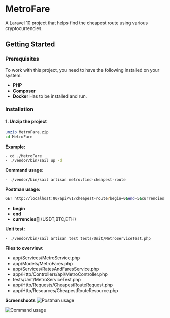 # MetroFare

A Laravel 10 project that helps find the cheapest route using various cryptocurrencies.

## Getting Started

### Prerequisites

To work with this project, you need to have the following installed on your system:

- **PHP**
- **Composer**
- **Docker** Has to be installed and run.

### Installation

#### 1. Unzip the project

```bash
unzip MetroFare.zip
cd MetroFare
```

**Example:**
```bash
- cd ./MetroFare
- ./vendor/bin/sail up -d
```

**Command usage:**
```bash
- ./vendor/bin/sail artisan metro:find-cheapest-route
```

**Postman usage:**

```bash
GET http://localhost:80/api/v1/cheapest-route?begin=0&end=5&currencies[]=USDT&currencies[]=ETH&currencies[]=BTC
```

- **begin**
- **end**
- **currencies[]** (USDT,BTC,ETH)

**Unit test:**
```bash
- ./vendor/bin/sail artisan test tests/Unit/MetroServiceTest.php
```

**Files to overview:**
- app/Services/MetroService.php
- app/Models/MetroFares.php
- app/Services/RatesAndFaresService.php
- app/Http/Controllers/api/MetroController.php
- tests/Unit/MetroServiceTest.php
- app/Http/Requests/CheapestRouteRequest.php
- app/Http/Resources/CheapestRouteResource.php

**Screenshoots**
![Postman usage](https://i.postimg.cc/sgrSxQyL/Screenshot-2024-07-30-at-09-22-18.png)


![Command usage](https://i.postimg.cc/7Znz2HZZ/Screenshot-2024-07-30-at-09-21-43.png)
